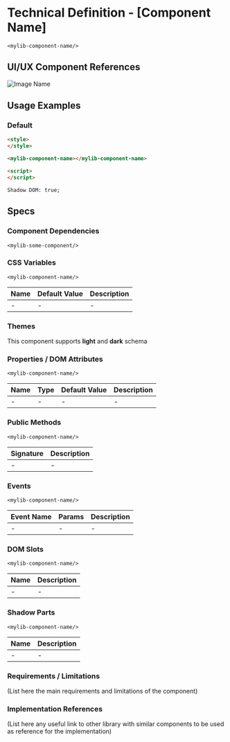 # Technical Definition - [Component Name]

```<mylib-component-name/>```

## UI/UX Component References

![Image Name](./assets/image-path.png)

## Usage Examples

### Default

```html
<style>
</style>

<mylib-component-name></mylib-component-name>

<script>
</script>
```

```config
Shadow DOM: true;
```

## Specs

### Component Dependencies

```<mylib-some-component/>```

### CSS Variables

```<mylib-component-name/>```

| Name | Default Value | Description |
| ---- | ------------- | ----------- |
| -    | -             | -           |

### Themes

This component supports **light** and **dark** schema

### Properties / DOM Attributes

```<mylib-component-name/>```

| Name | Type | Default Value | Description |
| ---- | ---- | ------------- | ----------- |
| -    | -    | -             | -           |

### Public Methods

```<mylib-component-name/>```

| Signature | Description |
| --------- | ----------- |
| -         | -           |

### Events

```<mylib-component-name/>```

| Event Name | Params | Description |
| ---------- | ------ | ----------- |
| -          | -      | -           |

### DOM Slots

```<mylib-component-name/>```

| Name | Description |
| ---- | ----------- |
| -    | -           |

### Shadow Parts

```<mylib-component-name/>```

| Name | Description |
| ---- | ----------- |
| -    | -           |

### Requirements / Limitations

(List here the main requirements and limitations of the component)

### Implementation References

(List here any useful link to other library with similar components to be used as reference for the implementation)
